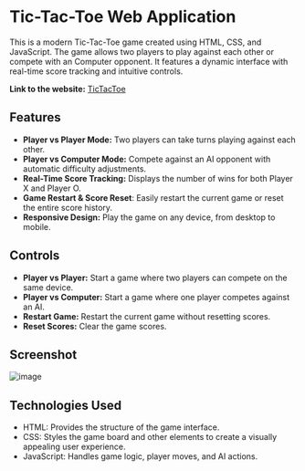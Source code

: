 # Tic-Tac-Toe Web Application

This is a modern Tic-Tac-Toe game created using HTML, CSS, and JavaScript. The game allows two players to play against each other or compete with an Computer opponent. It features a dynamic interface with real-time score tracking and intuitive controls.

**Link to the website:** [TicTacToe](https://ishitha21.github.io/Prodigy_WD_03/Index.html)

## Features
- **Player vs Player Mode:** Two players can take turns playing against each other.
- **Player vs Computer Mode:** Compete against an AI opponent with automatic difficulty adjustments.
- **Real-Time Score Tracking:** Displays the number of wins for both Player X and Player O.
- **Game Restart & Score Reset**: Easily restart the current game or reset the entire score history.
- **Responsive Design:** Play the game on any device, from desktop to mobile.

## Controls
- **Player vs Player:** Start a game where two players can compete on the same device.
- **Player vs Computer:** Start a game where one player competes against an AI.
- **Restart Game:** Restart the current game without resetting scores.
- **Reset Scores:** Clear the game scores.

## Screenshot
![image](https://github.com/user-attachments/assets/520db93d-7501-4d71-9eaa-0e6ebd54c134)

## Technologies Used
- HTML: Provides the structure of the game interface.
- CSS: Styles the game board and other elements to create a visually appealing user experience.
- JavaScript: Handles game logic, player moves, and AI actions.
